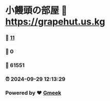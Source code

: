 # 小饅頭の部屋 :link: https://grapehut.us.kg 
### :page_facing_up: [11](https://grapehut.us.kg/tag.html) 
### :speech_balloon: 0 
### :hibiscus: 61551 
### :alarm_clock: 2024-09-29 12:13:29 
### Powered by :heart: [Gmeek](https://github.com/Meekdai/Gmeek)
